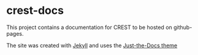 # crest-docs
This project contains a documentation for CREST to be hosted on github-pages.

The site was created with [Jekyll](https://jekyllrb.com/) 
and uses the [Just-the-Docs theme](https://github.com/just-the-docs/just-the-docs) 

